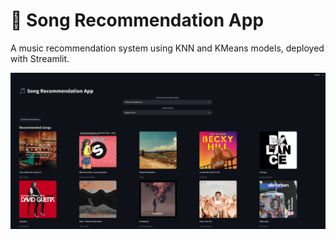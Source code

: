 # 🎵 Song Recommendation App

A music recommendation system using KNN and KMeans models, deployed with Streamlit.

![App Screenshot](img/sc.png)
